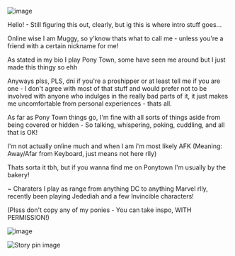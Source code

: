 ![image](https://github.com/user-attachments/assets/2445d5a5-f57e-4d74-a1ad-fd8f6056ea4b)

Hello! - Still figuring this out, clearly, but ig this is where intro stuff goes...

Online wise I am Muggy, so y'know thats what to call me - unless you're a friend with a certain nickname for me!

As stated in my bio I play Pony Town, some have seen me around but I just made this thingy so ehh

Anyways plss, PLS, dni if you're a proshipper or at least tell me if you are one - I don't agree with most of that stuff and would prefer not to be involved with anyone who indulges in the really bad parts of it, it just makes me uncomfortable from personal experiences - thats all.

As far as Pony Town things go, I'm fine with all sorts of things aside from being covered or hidden - So talking, whispering, poking, cuddling, and all that is OK!

I'm not actually online much and when I am i'm most likely AFK (Meaning: Away/Afar from Keyboard, just means not here rlly)

Thats sorta it tbh, but if you wanna find me on Ponytown I'm usually by the bakery!

~ Charaters I play as range from anything DC to anything Marvel rlly, recently been playing Jedediah and a few Invincible characters!

(Plsss don't copy any of my ponies - You can take inspo, WITH PERMISSION!)

![image](https://github.com/user-attachments/assets/2445d5a5-f57e-4d74-a1ad-fd8f6056ea4b)

<img src="https://i.pinimg.com/736x/8f/81/d4/8f81d48141ec884524b535f437d4c6ba.jpg" alt="Story pin image"/>
